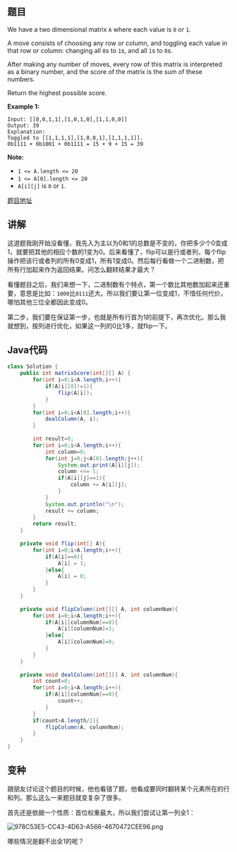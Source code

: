 ## 题目

We have a two dimensional matrix `A` where each value is `0` or `1`.

A move consists of choosing any row or column, and toggling each value in that row or column: changing all `0`s to `1`s, and all `1`s to `0`s.

After making any number of moves, every row of this matrix is interpreted as a binary number, and the score of the matrix is the sum of these numbers.

Return the highest possible score.

**Example 1:**
```
Input: [[0,0,1,1],[1,0,1,0],[1,1,0,0]]
Output: 39
Explanation:
Toggled to [[1,1,1,1],[1,0,0,1],[1,1,1,1]].
0b1111 + 0b1001 + 0b1111 = 15 + 9 + 15 = 39
```

**Note:**

- `1 <= A.length <= 20`
- `1 <= A[0].length <= 20`
- `A[i][j]` is `0` or `1`.

[题目地址](https://leetcode.com/problems/score-after-flipping-matrix/)

## 讲解

这道题我刚开始没看懂，我先入为主以为0和1的总数是不变的，你把多少个0变成1，就要把其他的相应个数的1变为0。后来看懂了，flip可以是行或者列，每个flip操作把该行或者列的所有0变成1，所有1变成0。然后每行看做一个二进制数，把所有行加起来作为返回结果。问怎么翻转结果才最大？

看懂题目之后，我们来想一下，二进制数有个特点，第一个数比其他数加起来还重要，意思是比如：`1000`比`0111`还大。所以我们要让第一位变成1，不惜任何代价，哪怕其他三位全都因此变成0。

第二步，我们要在保证第一步，也就是所有行首为1的前提下，再次优化。那么我就想到，按列进行优化，如果这一列的0比1多，就flip一下。

## Java代码

```java
class Solution {
    public int matrixScore(int[][] A) {
        for(int i=0;i<A.length;i++){
            if(A[i][0]!=1){
                flip(A[i]);
            }
        }
        for(int i=0;i<A[0].length;i++){
            dealColumn(A, i);
        }
        
        int result=0;
        for(int i=0;i<A.length;i++){
            int column=0;
            for(int j=0;j<A[0].length;j++){
                System.out.print(A[i][j]);
                column <<= 1;
                if(A[i][j]==1){
                    column += A[i][j];
                }
            }
            System.out.println("\n");
            result += column;
        }
        return result;
    }
    
    private void flip(int[] A){
        for(int i=0;i<A.length;i++){
            if(A[i]==0){
                A[i] = 1;
            }else{
                A[i] = 0;
            }
        }
    }
    
    private void flipColumn(int[][] A, int columnNum){
        for(int i=0;i<A.length;i++){
            if(A[i][columnNum]==0){
                A[i][columnNum]=1;
            }else{
                A[i][columnNum]=0;
            }
        }
    }
    
    private void dealColumn(int[][] A, int columnNum){
        int count=0;
        for(int i=0;i<A.length;i++){
            if(A[i][columnNum]==0){
                count++;
            }
        }
        if(count>A.length/2){
            flipColumn(A, columnNum);
        }
    }
}
```

## 变种

跟朋友讨论这个题目的时候，他也看错了题，他看成要同时翻转某个元素所在的行和列。那么这么一来题目就变复杂了很多。

首先还是依据一个性质：首位权重最大，所以我们尝试让第一列全1：

![978C53E5-CC43-4D63-A566-4670472CEE96.png](https://i.loli.net/2018/12/25/5c223cda1acaa.png)

哪些情况是翻不出全1的呢？
